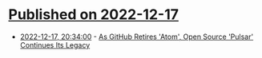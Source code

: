 # [Published on 2022-12-17](index.md)

* [2022-12-17, 20:34:00](https://news.slashdot.org/story/22/12/17/0356207/as-github-retires-atom-open-source-pulsar-continues-its-legacy?utm_source=rss1.0mainlinkanon&utm_medium=feed) - [As GitHub Retires 'Atom', Open Source 'Pulsar' Continues Its Legacy](https://news.slashdot.org/story/22/12/17/0356207/as-github-retires-atom-open-source-pulsar-continues-its-legacy?utm_source=rss1.0mainlinkanon&utm_medium=feed)
